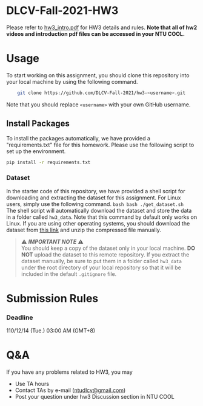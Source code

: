 # DLCV-Fall-2021-HW3


Please refer to [hw3_intro.pdf](https://drive.google.com/file/d/1x4a_j7v7w4FqFumNAe_f1hIE69oijvnt/view?usp=sharing) for HW3 details and rules. **Note that all of hw2 videos and introduction pdf files can be accessed in your NTU COOL.**

# Usage
To start working on this assignment, you should clone this repository into your local machine by using the following command.
```bash
    git clone https://github.com/DLCV-Fall-2021/hw3-<username>.git
```
Note that you should replace `<username>` with your own GitHub username.

## Install Packages
To install the packages automatically, we have provided a "requirements.txt" file for this homework. Please use the following script to set up the environment.
```bash
pip install -r requirements.txt
```

### Dataset
In the starter code of this repository, we have provided a shell script for downloading and extracting the dataset for this assignment. For Linux users, simply use the following command.
    ```bash
    bash ./get_dataset.sh
    ```
The shell script will automatically download the dataset and store the data in a folder called `hw3_data`. Note that this command by default only works on Linux. If you are using other operating systems, you should download the dataset from [this link](https://drive.google.com/file/d/1PDlObdTW6eLJiencXM5OdkSTFVSNvoOl/view?usp=sharing) and unzip the compressed file manually.

> ⚠️ ***IMPORTANT NOTE*** ⚠️  
> You should keep a copy of the dataset only in your local machine. **DO NOT** upload the dataset to this remote repository. If you extract the dataset manually, be sure to put them in a folder called `hw3_data` under the root directory of your local repository so that it will be included in the default `.gitignore` file.

# Submission Rules
### Deadline
110/12/14 (Tue.) 03:00 AM (GMT+8)

# Q&A
If you have any problems related to HW3, you may
- Use TA hours
- Contact TAs by e-mail ([ntudlcv@gmail.com](mailto:ntudlcv@gmail.com))
- Post your question under hw3 Discussion section in NTU COOL
